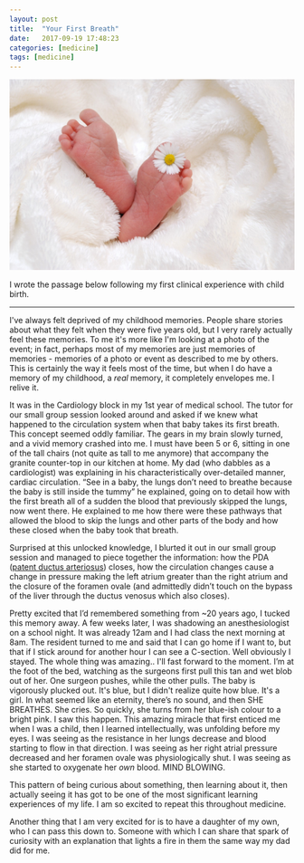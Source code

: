 ```yaml
---
layout: post
title:  "Your First Breath"
date:   2017-09-19 17:48:23
categories: [medicine]
tags: [medicine]
---
```


![](/assets/images/blog/first_breath.jpg)

I wrote the passage below following my first clinical experience with child birth.

----------


I've always felt deprived of my childhood memories. People share stories about what they felt when they were five years old, but I very rarely actually feel these memories. To me it's more like I'm looking at a photo of the event; in fact, perhaps most of my memories are just memories of memories - memories of a photo or event as described to me by others. This is certainly the way it feels most of the time, but when I do have a memory of my childhood, a *real* memory, it completely envelopes me. I relive it.

It was in the Cardiology block in my 1st year of medical school. The tutor for our small group session looked around and asked if we knew what happened to the circulation system when that baby takes its first breath. This concept seemed oddly familiar. The gears in my brain slowly turned, and a vivid memory crashed into me. I must have been 5 or 6,  sitting in one of the tall chairs (not quite as tall to me anymore) that accompany the granite counter-top in our kitchen at home. My dad (who dabbles as a cardiologist) was explaining in his characteristically over-detailed manner, cardiac circulation. “See in a baby, the lungs don’t need to breathe because the baby is still inside the tummy” he explained, going on to detail how with the first breath all of a sudden the blood that previously skipped the lungs, now went there. He explained to me how there were these pathways that allowed the blood to skip the lungs and other parts of the body and how these closed when the baby took that breath.

<!--more-->

Surprised at this unlocked knowledge, I blurted it out in our small group session and managed to piece together the information: how the PDA ([patent ductus arteriosus](https://en.wikipedia.org/wiki/Patent_ductus_arteriosus)) closes, how the circulation changes cause a change in pressure making the left atrium greater than the right atrium and the closure of the foramen ovale (and admittedly didn’t touch on the bypass of the liver through the ductus venosus which also closes).

Pretty excited that I’d remembered something from ~20 years ago, I tucked this memory away. A few weeks later, I was shadowing an anesthesiologist on a school night. It was already 12am and I had class the next morning at 8am. The resident turned to me and said that I can go home if I want to, but that if I stick around for another hour I can see a C-section. Well obviously I stayed. The whole thing was amazing.. I'll fast forward to the moment. I’m at the foot of the bed, watching as the surgeons first pull this tan and wet blob out of her. One surgeon pushes, while the other pulls. The baby is vigorously plucked out. It's blue, but I didn't realize quite how blue. It's a girl. In what seemed like an eternity, there’s no sound, and then SHE BREATHES. She cries. So quickly, she turns from her blue-ish colour to a bright pink. I saw this happen. This amazing miracle that first enticed me when I was a child, then I learned intellectually, was unfolding before my eyes. I was seeing as the resistance in her lungs decrease and blood starting to flow in that direction. I was seeing as her right atrial pressure decreased and her foramen ovale was physiologically shut. I was seeing as she started to oxygenate her *own* blood. MIND BLOWING.

This pattern of being curious about something, then learning about it, then actually seeing it has got to be one of the most significant learning experiences of my life. I am so excited to repeat this throughout medicine.

Another thing that I am very excited for is to have a daughter of my own, who I can pass this down to. Someone with which I can share that spark of curiosity with an explanation that lights a fire in them the same way my dad did for me.
